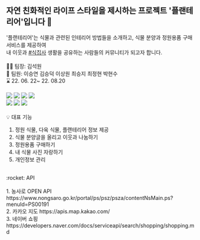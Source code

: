 ## 자연 친화적인 라이프 스타일을 제시하는 프로젝트 '플랜테리어'입니다 :herb:
'플랜테리어'는 식물과 관련된 인테리어 방법들을 소개하고, 식물 분양과 정원용품 구매 서비스를 제공하여
<br/>
내 이웃과 [#식집사](https://www.joongang.co.kr/article/25016757) 생활을 공유하는 사람들의 커뮤니티가 되고자 합니다.
<br/>
<br/>
🙋‍♀️ 팀장: 김석원
<br/>
:information_desk_person: 팀원: 이승연 김승덕 이상원 최승지 최정현 박현수
<br/>
:hourglass: 22. 06. 22~ 22. 08.20
<br/>
<br/>
<img src="https://img.shields.io/badge/Java-red?style=flat-square&logoColor=white"/>
<img src="https://img.shields.io/badge/HTML5-E34F26?style=flat-square&logo=HTML5&logoColor=white"/></a>
<img src="https://img.shields.io/badge/CSS3-1572B6?style=flat-square&logo=CSS3&logoColor=white"/></a>
<img src="https://img.shields.io/badge/JavaScript-F7DF1E?style=flat-square&logo=JavaScript&logoColor=white"/></a>
<br/>
<img src="https://img.shields.io/badge/Tomcat-F8DC75?style=flat-square&logo=Apache Tomcat&logoColor=white"/>
<img src="https://img.shields.io/badge/Oracle-F80000?style=flat-square&logo=Oracle&logoColor=white"/>
<img src="https://img.shields.io/badge/Bootstrap-7952B3?style=flat-square&logo=Bootstrap&logoColor=white"/>
<br/>
<br/>
:bulb: 대표 기능
<br/>
1. 정원 식물, 다육 식물, 플랜테리어 정보 제공
2. 식물 분양글을 올리고 이웃과 나눔하기
3. 정원용품 구매하기
4. 내 식물 사진 자랑하기
5. 개인정보 관리
<br/>
:rocket: API
<br/>
<br/>
1. 농사로 OPEN API https://www.nongsaro.go.kr/portal/ps/psz/psza/contentNsMain.ps?menuId=PS00191
<br/>
2. 카카오 지도 https://apis.map.kakao.com/
<br/>
3. 네이버 쇼핑 https://developers.naver.com/docs/serviceapi/search/shopping/shopping.md

